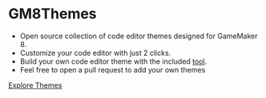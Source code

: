 # GM8Themes
- Open source collection of code editor themes designed for GameMaker 8.
- Customize your code editor with just 2 clicks.
- Build your own code editor theme with the included [tool](https://github.com/DFelipehDEV/gm8Themes/blob/master/Themes/CreateThemeFromRegistry.bat).
- Feel free to open a pull request to add your own themes

[Explore Themes](https://github.com/DFelipehDEV/gm8Themes/tree/73df689871e9336196913770965178cb796641f5/Themes)